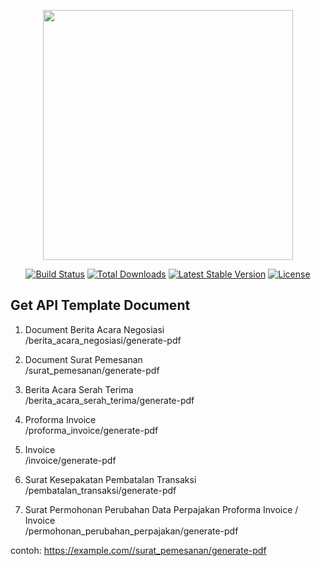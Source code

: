 <p align="center"><a href="https://laravel.com" target="_blank"><img src="https://raw.githubusercontent.com/laravel/art/master/logo-lockup/5%20SVG/2%20CMYK/1%20Full%20Color/laravel-logolockup-cmyk-red.svg" width="400"></a></p>

<p align="center">
<a href="https://travis-ci.org/laravel/framework"><img src="https://travis-ci.org/laravel/framework.svg" alt="Build Status"></a>
<a href="https://packagist.org/packages/laravel/framework"><img src="https://img.shields.io/packagist/dt/laravel/framework" alt="Total Downloads"></a>
<a href="https://packagist.org/packages/laravel/framework"><img src="https://img.shields.io/packagist/v/laravel/framework" alt="Latest Stable Version"></a>
<a href="https://packagist.org/packages/laravel/framework"><img src="https://img.shields.io/packagist/l/laravel/framework" alt="License"></a>
</p>

## Get API Template Document

1. Document Berita Acara Negosiasi <br>
/berita_acara_negosiasi/generate-pdf

2. Document Surat Pemesanan <br>
/surat_pemesanan/generate-pdf

3. Berita Acara Serah Terima <br>
/berita_acara_serah_terima/generate-pdf

4. Proforma Invoice <br>
/proforma_invoice/generate-pdf

5. Invoice <br>
/invoice/generate-pdf

6. Surat Kesepakatan Pembatalan Transaksi <br>
/pembatalan_transaksi/generate-pdf

7. Surat Permohonan Perubahan Data Perpajakan Proforma Invoice / Invoice <br>
/permohonan_perubahan_perpajakan/generate-pdf

contoh:
https://example.com//surat_pemesanan/generate-pdf